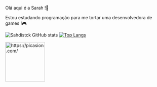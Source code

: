 Olá  aqui é a Sarah !💜

Estou estudando programação para me tortar uma desenvolvedora de games !🎮



![Sahdistck GitHub stats](https://github-readme-stats.vercel.app/api?username=sahdistck&show_icons=true&theme=tokyonight)
[![Top Langs](https://github-readme-stats.vercel.app/api/top-langs/?username=sahdistck&size_weight=0.5&count_weight=0.5_icons=true&theme=tokyonight)](https://github.com/sahdistck/github-readme-stats)


<a href="https://picasion.com/"><img src="https://i.picasion.com/pic92/85432092f12c1871c9af19dd23bc2d92.gif" width="125" height="125" border="0" alt="https://picasion.com/" /></a><br /><a href="https://picasion.com/">
</a>
